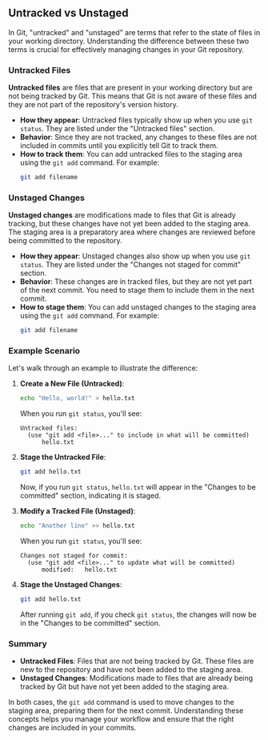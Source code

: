 ## Untracked vs Unstaged

In Git, "untracked" and "unstaged" are terms that refer to the state of files in your working directory. Understanding the difference between these two terms is crucial for effectively managing changes in your Git repository.

### Untracked Files

**Untracked files** are files that are present in your working directory but are not being tracked by Git. This means that Git is not aware of these files and they are not part of the repository's version history. 

- **How they appear**: Untracked files typically show up when you use `git status`. They are listed under the "Untracked files" section.
- **Behavior**: Since they are not tracked, any changes to these files are not included in commits until you explicitly tell Git to track them.
- **How to track them**: You can add untracked files to the staging area using the `git add` command. For example:
  ```sh
  git add filename
  ```

### Unstaged Changes

**Unstaged changes** are modifications made to files that Git is already tracking, but these changes have not yet been added to the staging area. The staging area is a preparatory area where changes are reviewed before being committed to the repository.

- **How they appear**: Unstaged changes also show up when you use `git status`. They are listed under the "Changes not staged for commit" section.
- **Behavior**: These changes are in tracked files, but they are not yet part of the next commit. You need to stage them to include them in the next commit.
- **How to stage them**: You can add unstaged changes to the staging area using the `git add` command. For example:
  ```sh
  git add filename
  ```

### Example Scenario

Let's walk through an example to illustrate the difference:

1. **Create a New File (Untracked)**:
   ```sh
   echo "Hello, world!" > hello.txt
   ```
   When you run `git status`, you'll see:
   ```
   Untracked files:
     (use "git add <file>..." to include in what will be committed)
         hello.txt
   ```

2. **Stage the Untracked File**:
   ```sh
   git add hello.txt
   ```
   Now, if you run `git status`, `hello.txt` will appear in the "Changes to be committed" section, indicating it is staged.

3. **Modify a Tracked File (Unstaged)**:
   ```sh
   echo "Another line" >> hello.txt
   ```
   When you run `git status`, you'll see:
   ```
   Changes not staged for commit:
     (use "git add <file>..." to update what will be committed)
         modified:   hello.txt
   ```

4. **Stage the Unstaged Changes**:
   ```sh
   git add hello.txt
   ```
   After running `git add`, if you check `git status`, the changes will now be in the "Changes to be committed" section.

### Summary

- **Untracked Files**: Files that are not being tracked by Git. These files are new to the repository and have not been added to the staging area.
- **Unstaged Changes**: Modifications made to files that are already being tracked by Git but have not yet been added to the staging area.

In both cases, the `git add` command is used to move changes to the staging area, preparing them for the next commit. Understanding these concepts helps you manage your workflow and ensure that the right changes are included in your commits.
